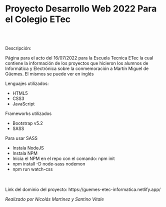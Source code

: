 # Proyecto Desarrollo Web 2022 Para el Colegio ETec 
<br>
<br>
<p>Descripción:</p>
<p>Página para el acto del 16/07/2022 para la Escuela Tecnica ETec la cual contiene la información de los proyectos que hicieron los alumnos de Informática y Electrónica sobre la conmemoración a Martín Miguel de Güemes. El mismos se puede ver en inglés</p>

<p>Lenguajes utilizados:</p>
<ul>
  <li>HTML5</li>
  <li>CSS3</li>
  <li>JavaScript</li>
</ul>

<p>Frameworks utilizados</p>
<ul>
  <li>Bootstrap v5.2</li>
  <li>SASS</li>
</ul>

<p>Para usar SASS</p>
<ul>
  <li>Instala NodeJS</li>
  <li>Instala NPM</li>
  <li>Inicia el NPM en el repo con el comando: npm init</li>
  <li>npm install -D node-sass nodemon</li>
  <li>npm run watch-css</li>
</ul>
<br>
<br>
Link del dominio del proyecto: https://guemes-etec-informatica.netlify.app/

*Realizado por Nicolás Martinez y Santino Vitale*
